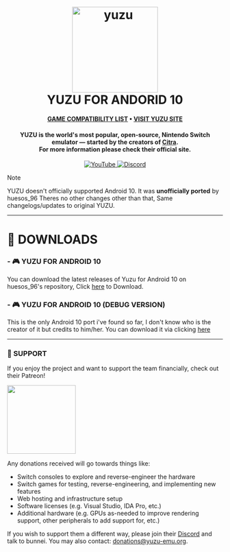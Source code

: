 <h1 align="center">
  <br>
  <a href="https://yuzu-emu.org/"><img src="https://raw.githubusercontent.com/yuzu-emu/yuzu-assets/master/icons/icon.png" alt="yuzu" width="200"></a>
  <br>
  <b>YUZU FOR ANDORID 10</b>
  <br>
</h1>

<p align="center">
      <b><a href="https://github.com/XHYN-PH/yuzu-android10-drivers/issues">GAME COMPATIBILITY LIST</a> • <a href="https://yuzu-emu.org/">VISIT YUZU SITE</a></b>
</p>

<h4 align="center"><b>YUZU</b> is the world's most popular, open-source, Nintendo Switch emulator — started by the creators of <a href="https://citra-emu.org" target="_blank">Citra</a>.
<br>
For more information please check their official site.
</h4>

<p align="center">
    <a href="https://youtube.com/@xhyn_ph">
        <img src="https://img.shields.io/badge/YouTube-red?color=bd2c00&label=SUBSCRIBE&logo=youtube&logoColor=white"
            alt="YouTube">
    </a>
    <a href="https://discord.gg/retrohandhelds">
        <img src="https://img.shields.io/discord/398318088170242053?color=5865F2&label=yuzu&logo=discord&logoColor=white"
            alt="Discord">
    </a>
</p>

> [!NOTE]
> YUZU doesn't officially supported Android 10. It was **unofficially ported** by huesos_96 Theres no other changes other than that, Same changelogs/updates to original YUZU.

---

# 📂 DOWNLOADS

### - 🎮 YUZU FOR ANDROID 10

You can download the latest releases of Yuzu for Android 10 on huesos_96's repository, Click [here](https://github.com/SapphireRhodonite/yuzu-android/releases) to Download.

### - 🎮 YUZU FOR ANDROID 10 (DEBUG VERSION)

This is the only Android 10 port i've found so far, I don't know who is the creator of it but credits to him/her. You can download it via clicking [here](https://github.com/XHYN-PH/yuzu-android10-drivers/releases/tag/yuzu-a10)

---

### 💸 SUPPORT

If you enjoy the project and want to support the team financially, check out their Patreon!

<a href="https://www.patreon.com/yuzuteam">
    <img src="https://c5.patreon.com/external/logo/become_a_patron_button@2x.png" width="160">
</a>

Any donations received will go towards things like:
* Switch consoles to explore and reverse-engineer the hardware
* Switch games for testing, reverse-engineering, and implementing new features
* Web hosting and infrastructure setup
* Software licenses (e.g. Visual Studio, IDA Pro, etc.)
* Additional hardware (e.g. GPUs as-needed to improve rendering support, other peripherals to add support for, etc.)

If you wish to support them a different way, please join their [Discord](https://discord.gg/u77vRWY) and talk to bunnei. You may also contact: donations@yuzu-emu.org.

